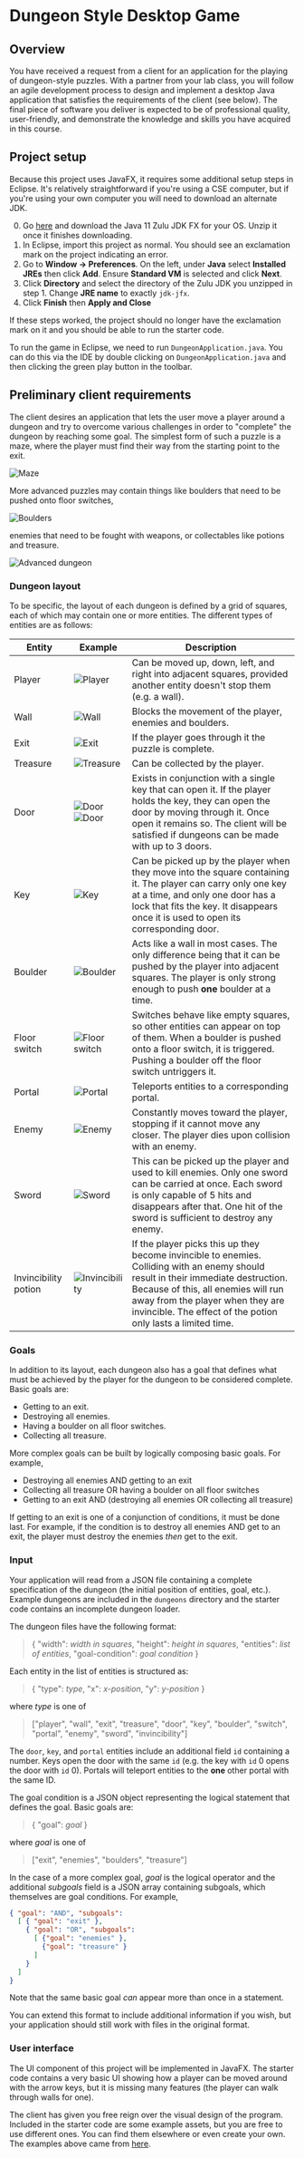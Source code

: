 # Dungeon Style Desktop Game

## Overview

You have received a request from a client for an application for the playing of dungeon-style puzzles. With a partner from your lab class, you will follow an agile development process to design and implement a desktop Java application that satisfies the requirements of the client (see below). The final piece of software you deliver is expected to be of professional quality, user-friendly, and demonstrate the knowledge and skills you have acquired in this course.

## Project setup

Because this project uses JavaFX, it requires some additional setup steps in Eclipse. It's relatively straightforward if you're using a CSE computer, but if you're using your own computer you will need to download an alternate JDK.

0. Go [here](https://www.azul.com/downloads/zulu-community/?&package=jdk-fx) and download the Java 11 Zulu JDK FX for your OS. Unzip it once it finishes downloading.
1. In Eclipse, import this project as normal. You should see an exclamation mark on the project indicating an error.
2. Go to **Window -> Preferences**. On the left, under **Java** select **Installed JREs** then click **Add**. Ensure **Standard VM** is selected and click **Next**.
3. Click **Directory** and select the directory of the Zulu JDK you unzipped in step 1. Change **JRE name** to exactly `jdk-jfx`.
4. Click **Finish** then **Apply and Close**

If these steps worked, the project should no longer have the exclamation mark on it and you should be able to run the starter code.

To run the game in Eclipse, we need to run `DungeonApplication.java`. You can do this via the IDE by double clicking on `DungeonApplication.java` and then clicking the green play button in the toolbar.

## Preliminary client requirements

The client desires an application that lets the user move a player around a dungeon and try to overcome various challenges in order to "complete" the dungeon by reaching some goal. The simplest form of such a puzzle is a maze, where the player must find their way from the starting point to the exit.

![Maze][maze]

More advanced puzzles may contain things like boulders that need to be pushed onto floor switches,

![Boulders][boulders]

enemies that need to be fought with weapons, or collectables like potions and treasure.

![Advanced dungeon][advanced]

### Dungeon layout

To be specific, the layout of each dungeon is defined by a grid of squares, each of which may contain one or more entities. The different types of entities are as follows:

| Entity               | Example                                 | Description                                                                                                                                                                                                                                                                   |
| -------------------- | --------------------------------------- | ----------------------------------------------------------------------------------------------------------------------------------------------------------------------------------------------------------------------------------------------------------------------------- |
| Player               | ![Player][player]                       | Can be moved up, down, left, and right into adjacent squares, provided another entity doesn't stop them (e.g. a wall).                                                                                                                                                        |
| Wall                 | ![Wall][wall]                           | Blocks the movement of the player, enemies and boulders.                                                                                                                                                                                                                      |
| Exit                 | ![Exit][exit]                           | If the player goes through it the puzzle is complete.                                                                                                                                                                                                                         |
| Treasure             | ![Treasure][treasure]                   | Can be collected by the player.                                                                                                                                                                                                                                               |
| Door                 | ![Door][door_open] ![Door][door_closed] | Exists in conjunction with a single key that can open it. If the player holds the key, they can open the door by moving through it. Once open it remains so. The client will be satisfied if dungeons can be made with up to 3 doors.                                         |
| Key                  | ![Key][key]                             | Can be picked up by the player when they move into the square containing it. The player can carry only one key at a time, and only one door has a lock that fits the key. It disappears once it is used to open its corresponding door.                                       |
| Boulder              | ![Boulder][boulder]                     | Acts like a wall in most cases. The only difference being that it can be pushed by the player into adjacent squares. The player is only strong enough to push **one** boulder at a time.                                                                                      |
| Floor switch         | ![Floor switch][switch]                 | Switches behave like empty squares, so other entities can appear on top of them. When a boulder is pushed onto a floor switch, it is triggered. Pushing a boulder off the floor switch untriggers it.                                                                         |
| Portal               | ![Portal][portal]                       | Teleports entities to a corresponding portal.                                                                                                                                                                                                                                 |
| Enemy                | ![Enemy][enemy]                         | Constantly moves toward the player, stopping if it cannot move any closer. The player dies upon collision with an enemy.                                                                                                                                                      |
| Sword                | ![Sword][sword]                         | This can be picked up the player and used to kill enemies. Only one sword can be carried at once. Each sword is only capable of 5 hits and disappears after that. One hit of the sword is sufficient to destroy any enemy.                                                    |
| Invincibility potion | ![Invincibility][invincibility]         | If the player picks this up they become invincible to enemies. Colliding with an enemy should result in their immediate destruction. Because of this, all enemies will run away from the player when they are invincible. The effect of the potion only lasts a limited time. |

### Goals

In addition to its layout, each dungeon also has a goal that defines what must be achieved by the player for the dungeon to be considered complete. Basic goals are:

- Getting to an exit.
- Destroying all enemies.
- Having a boulder on all floor switches.
- Collecting all treasure.

More complex goals can be built by logically composing basic goals. For example,

- Destroying all enemies AND getting to an exit
- Collecting all treasure OR having a boulder on all floor switches
- Getting to an exit AND (destroying all enemies OR collecting all treasure)

If getting to an exit is one of a conjunction of conditions, it must be done last. For example, if the condition is to destroy all enemies AND get to an exit, the player must destroy the enemies _then_ get to the exit.

### Input

Your application will read from a JSON file containing a complete specification of the dungeon (the initial position of entities, goal, etc.). Example dungeons are included in the `dungeons` directory and the starter code contains an incomplete dungeon loader.

The dungeon files have the following format:

> { "width": _width in squares_, "height": _height in squares_, "entities": _list of entities_, "goal-condition": _goal condition_ }

Each entity in the list of entities is structured as:

> { "type": _type_, "x": _x-position_, "y": _y-position_ }

where _type_ is one of

> ["player", "wall", "exit", "treasure", "door", "key", "boulder", "switch", "portal", "enemy", "sword", "invincibility"]

The `door`, `key`, and `portal` entities include an additional field `id` containing a number. Keys open the door with the same `id` (e.g. the key with `id` 0 opens the door with `id` 0). Portals will teleport entities to the **one** other portal with the same ID.

The goal condition is a JSON object representing the logical statement that defines the goal. Basic goals are:

> { "goal": _goal_ }

where _goal_ is one of

> ["exit", "enemies", "boulders", "treasure"]

In the case of a more complex goal, _goal_ is the logical operator and the additional _subgoals_ field is a JSON array containing subgoals, which themselves are goal conditions. For example,

```JSON
{ "goal": "AND", "subgoals":
  [ { "goal": "exit" },
    { "goal": "OR", "subgoals":
      [ {"goal": "enemies" },
        {"goal": "treasure" }
      ]
    }
  ]
}
```

Note that the same basic goal _can_ appear more than once in a statement.

You can extend this format to include additional information if you wish, but your application should still work with files in the original format.

### User interface

The UI component of this project will be implemented in JavaFX. The starter code contains a very basic UI showing how a player can be moved around with the arrow keys, but it is missing many features (the player can walk through walls for one).

The client has given you free reign over the visual design of the program. Included in the starter code are some example assets, but you are free to use different ones. You can find them elsewhere or even create your own. The examples above came from [here](http://opengameart.org).

[player]: images/human_new.png
[wall]: images/brick_brown_0.png
[exit]: images/exit.png
[door_open]: images/open_door.png
[door_closed]: images/closed_door.png
[key]: images/key.png
[boulder]: images/boulder.png
[switch]: images/pressure_plate.png
[portal]: images/portal.png
[enemy]: images/deep_elf_master_archer.png
[sword]: images/greatsword_1_new.png
[invincibility]: images/brilliant_blue_new.png
[treasure]: images/gold_pile.png
[maze]: examples/maze.png
[boulders]: examples/boulders.png
[advanced]: examples/advanced.png
